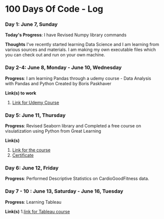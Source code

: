 # 100 Days Of Code - Log

### Day 1: June 7, Sunday

**Today's Progress**: I have Revised Numpy library commands 

**Thoughts** I've recently started learning Data Science and I am learning from various sources and materials. I am making my own executable files which you can check out and run on your own machine.

### Day 2-4: June 8, Monday - June 10, Wednesday

**Progress**: I am learning Pandas through a udemy course - Data Analysis with Pandas and Python Created by Boris Paskhaver

**Link(s) to work**
1. [Link for Udemy Course](https://www.udemy.com/course/data-analysis-with-pandas)

### Day 5: June 11, Thursday
**Progress**: Revised Seaborn library and Completed a free course on visulatization using Python from Great Learning 

**Link(s)**
1. [Link for the course](https://olympus.greatlearning.in/courses/10900)
2. [Certificate](https://olympus1.greatlearning.in/course_certificate/XJUZXHUM)

### Day 6: June 12, Friday
**Progress**: Performed Descriptive Statistics on CardioGoodFitness data. 

### Day 7 - 10 : June 13, Saturday - June 16, Tuesday
**Progress**: Learning Tableau

**Link(s)**
1.[link for Tableau course](https://olympus.greatlearning.in/courses/10918)
